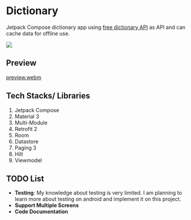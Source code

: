 # Dictionary
Jetpack Compose dictionary app using [free dictionary API](https://dictionaryapi.dev/) as API and can cache data for offline use.

<a href="https://play.google.com/store/apps/details?id=com.goander.dictionary">
<img src="https://github.com/ErayAgdogan/Dictionary/assets/124050694/be21245a-8686-4801-982f-3f9a307e5874">
</a>

## Preview
[preview.webm](https://github.com/ErayAgdogan/Dictionary/assets/124050694/77391711-e364-4f1b-887d-b7ee4d7e65ab)
## Tech Stacks/ Libraries
1. Jetpack Compose
1. Material 3
1. Multi-Module
1. Retrofit 2
1. Room
1. Datastore
1. Paging 3
1. Hilt
1. Viewmodel
## TODO List
- **Testing**: My knowledge about testing is very limited. I am planning to learn more about testing on android and implement it on this project.
- **Support Multiple Screens**
- **Code Documentation**
